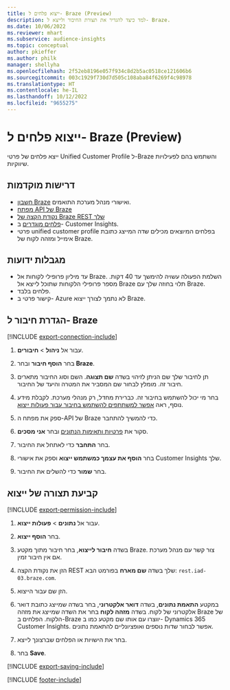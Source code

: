 ```yaml
---
title: ייצוא פלחים ל- Braze ‏(Preview)
description: למד כיצד להגדיר את תצורת החיבור ולייצא ל- Braze.
ms.date: 10/06/2022
ms.reviewer: mhart
ms.subservice: audience-insights
ms.topic: conceptual
author: pkieffer
ms.author: philk
manager: shellyha
ms.openlocfilehash: 2f52eb8196e057f934c8d2b5ac0518ce121606b6
ms.sourcegitcommit: 003c1929f730d7d505c108aba84f6269f4c98978
ms.translationtype: HT
ms.contentlocale: he-IL
ms.lasthandoff: 10/12/2022
ms.locfileid: "9655275"
---
```

# <a name="export-segments-to-braze-preview"></a>ייצוא פלחים ל- Braze ‏(Preview)

ייצא פלחים של פרטי Unified Customer Profile ל-Braze והשתמש בהם לפעילויות שיווקיות.

## <a name="prerequisites"></a>‏‫דרישות מוקדמות‬

- [חשבון Braze](https://www.braze.com/) ואישורי מנהל מערכת התואמים.
- [מפתח API של Braze](https://www.braze.com/docs/api/basics/)
- [נקודת הקצה של Braze REST שלך](https://www.braze.com/docs/api/basics/#api-definitions) 
- [פלחים מוגדרים](segments.md) ב- Customer Insights.
- פרטי unified customer profile בפלחים המיוצאים מכילים שדה המייצג כתובת אימייל ומזהה לקוח של Braze.

## <a name="known-limitations"></a>‏‫מגבלות ידועות‬

- עד מיליון פרופילי לקוחות אל Braze. השלמת הפעולה עשויה להימשך עד 40 דקות. מספר פרופילי הלקוחות שתוכל לייצא אל Braze תלוי בחוזה שלך עם Braze.
- פלחים בלבד.
- קישור פרטי ב- Azure לא נתמך לצורך ייצוא Braze.

## <a name="set-up-connection-to-braze"></a>הגדרת חיבור ל- Braze

[!INCLUDE [export-connection-include](includes/export-connection-admn.md)]

1. עבור אל **ניהול** > **חיבורים**.

1. בחר **הוסף חיבור** ובחר **Braze**.

1. תן לחיבור שלך שם הניתן לזיהוי בשדה **שם תצוגה**. השם וסוג החיבור מתארים חיבור זה. מומלץ לבחור שם המסביר את המטרה והיעד של החיבור.

1. בחר מי יכול להשתמש בחיבור זה. כברירת מחדל, רק מנהלי מערכת. לקבלת מידע נוסף, ראה [אפשר למשתתפים להשתמש בחיבור עבור פעולות ייצוא](connections.md#allow-contributors-to-use-a-connection-for-exports).

1. ספק את מפתח ה-API של Braze כדי להמשיך להתחבר.

1. סקור את [פרטיות ותאימות הנתונים](connections.md#data-privacy-and-compliance) ובחר **אני מסכים**.

1. בחר **התחבר** כדי לאתחל את החיבור.

1. בחר **הוסף את עצמך כמשתמש ייצוא** וספק את אישורי Customer Insights שלך.

1. בחר **שמור** כדי להשלים את החיבור.

## <a name="configure-an-export"></a>קביעת תצורה של ייצוא

[!INCLUDE [export-permission-include](includes/export-permission.md)]

1. עבור אל **נתונים** > **פעולות ייצוא**.

1. בחר **הוסף ייצוא**.

1. בשדה **חיבור לייצוא**, בחר חיבור מתוך מקטע Braze. צור קשר עם מנהל מערכת אם אין חיבור זמין.

1. הזן את נקודת הקצה REST שלך בשדה **שם מארח** בפורמט הבא: `rest.iad-03.braze.com`.

1. הזן שם עבור הייצוא.

1. במקטע **התאמת נתונים**, בשדה **דואר אלקטרוני**, בחר בשדה שמייצג כתובת דואר אלקטרוני של לקוח. בשדה **מזהה לקוח** בחר את השדה שמייצג את מזהה Braze של הלקוח. הפלחים ב-Braze יווצרו עם אותו שם מקטע כמו ב- Dynamics 365 Customer Insights. אפשר לבחור שדות נוספים ואופציונליים להתאמת נתונים.

1. בחר את הישויות או הפלחים שברצונך לייצא.

1. בחר **Save**.

[!INCLUDE [export-saving-include](includes/export-saving.md)]

[!INCLUDE [footer-include](includes/footer-banner.md)]
